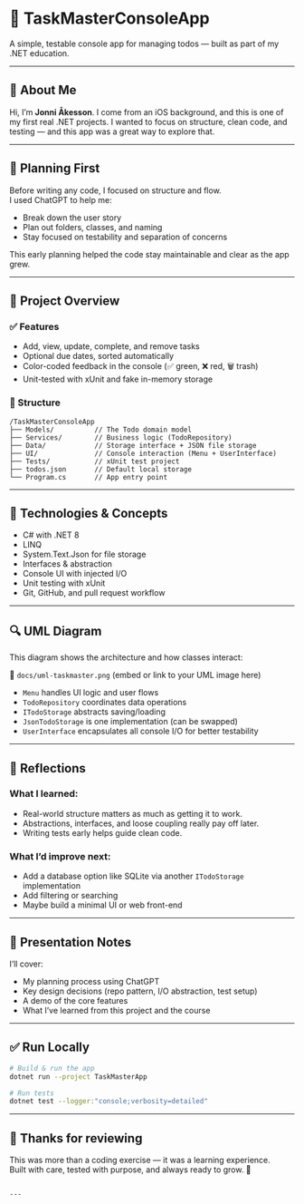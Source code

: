 # 📝 TaskMasterConsoleApp

A simple, testable console app for managing todos — built as part of my .NET education.

---

## 👋 About Me

Hi, I’m **Jonni Åkesson**. I come from an iOS background, and this is one of my first real .NET projects. I wanted to focus on structure, clean code, and testing — and this app was a great way to explore that.

---

## 🧠 Planning First

Before writing any code, I focused on structure and flow.  
I used ChatGPT to help me:

- Break down the user story
- Plan out folders, classes, and naming
- Stay focused on testability and separation of concerns

This early planning helped the code stay maintainable and clear as the app grew.

---

## 🧩 Project Overview

### ✅ Features
- Add, view, update, complete, and remove tasks
- Optional due dates, sorted automatically
- Color-coded feedback in the console (✅ green, ❌ red, 🗑️ trash)
- Unit-tested with xUnit and fake in-memory storage

### 📂 Structure

```
/TaskMasterConsoleApp
├── Models/          // The Todo domain model
├── Services/        // Business logic (TodoRepository)
├── Data/            // Storage interface + JSON file storage
├── UI/              // Console interaction (Menu + UserInterface)
├── Tests/           // xUnit test project
├── todos.json       // Default local storage
└── Program.cs       // App entry point
```

---

## 🧪 Technologies & Concepts

- C# with .NET 8
- LINQ
- System.Text.Json for file storage
- Interfaces & abstraction
- Console UI with injected I/O
- Unit testing with xUnit
- Git, GitHub, and pull request workflow

---

## 🔍 UML Diagram

This diagram shows the architecture and how classes interact:

📎 `docs/uml-taskmaster.png` (embed or link to your UML image here)

- `Menu` handles UI logic and user flows
- `TodoRepository` coordinates data operations
- `ITodoStorage` abstracts saving/loading
- `JsonTodoStorage` is one implementation (can be swapped)
- `UserInterface` encapsulates all console I/O for better testability

---

## 🧠 Reflections

### What I learned:
- Real-world structure matters as much as getting it to work.
- Abstractions, interfaces, and loose coupling really pay off later.
- Writing tests early helps guide clean code.

### What I’d improve next:
- Add a database option like SQLite via another `ITodoStorage` implementation
- Add filtering or searching
- Maybe build a minimal UI or web front-end

---

## 🙋 Presentation Notes

I’ll cover:
- My planning process using ChatGPT
- Key design decisions (repo pattern, I/O abstraction, test setup)
- A demo of the core features
- What I’ve learned from this project and the course

---

## ✅ Run Locally

```bash
# Build & run the app
dotnet run --project TaskMasterApp

# Run tests
dotnet test --logger:"console;verbosity=detailed"
```

---

## 🤝 Thanks for reviewing

This was more than a coding exercise — it was a learning experience.  
Built with care, tested with purpose, and always ready to grow. 🙌
```

---
